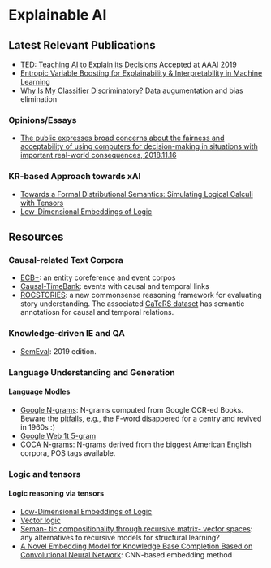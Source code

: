 # Explainable AI 

## Latest Relevant Publications
* [TED: Teaching AI to Explain its Decisions](https://arxiv.org/pdf/1811.04896.pdf) Accepted at AAAI 2019
* [Entropic Variable Boosting for Explainability & Interpretability in Machine Learning](https://arxiv.org/pdf/1810.07924.pdf)
* [Why Is My Classifier Discriminatory?](https://arxiv.org/pdf/1805.12002.pdf) Data augumentation and bias elimination

### Opinions/Essays 
* [The public expresses broad concerns about the fairness and acceptability of using computers for decision-making in situations with important real-world consequences, 2018.11.16](http://www.pewinternet.org/2018/11/16/public-attitudes-toward-computer-algorithms/)

### KR-based Approach towards xAI
* [Towards a Formal Distributional Semantics: Simulating Logical Calculi with Tensors](http://www.aclweb.org/anthology/S13-1001)
* [Low-Dimensional Embeddings of Logic](http://www.aclweb.org/anthology/W14-2409)

## Resources

### Causal-related Text Corpora
* [ECB+](http://www.newsreader-project.eu/results/data/the-ecb-corpus/): an entity coreference and event corpos
* [Causal-TimeBank](https://hlt-nlp.fbk.eu/technologies/causal-timebank): events with causal and temporal links
* [ROCSTORIES](http://cs.rochester.edu/nlp/rocstories/): a new commonsense reasoning framework for evaluating story understanding. The associated [CaTeRS dataset](http://cs.rochester.edu/nlp/rocstories/CaTeRS/) has semantic annotatiosn for causal and temporal relations.

### Knowledge-driven IE and QA
* [SemEval](http://alt.qcri.org/semeval2019/index.php?id=tasks): 2019 edition.

### Language Understanding and Generation 
#### Language Modles
* [Google N-grams](http://storage.googleapis.com/books/ngrams/books/datasetsv2.html): N-grams computed from Google OCR-ed Books. Beware the [pitfalls](https://www.wired.com/2015/10/pitfalls-of-studying-language-with-google-ngram/), e.g., the F-word disappered for a centry and revived in 1960s :) 
* [Google Web 1t 5-gram](https://catalog.ldc.upenn.edu/LDC2006T13)
* [COCA N-grams](https://www.ngrams.info/): N-grams derived from the biggest American English corpora, POS tags available.

### Logic and tensors

#### Logic reasoning via tensors
* [Low-Dimensional Embeddings of Logic](http://www.aclweb.org/anthology/W14-2409)
* [Vector logic](https://www.sciencedirect.com/science/article/pii/016501149290216Q)
* [Seman- tic compositionality through recursive matrix- vector spaces](https://dl.acm.org/citation.cfm?id=2391084): any alternatives to recursive models for structural learning?
* [A Novel Embedding Model for Knowledge Base Completion Based on Convolutional Neural Network](http://www.aclweb.org/anthology/N18-2053): CNN-based embedding method

